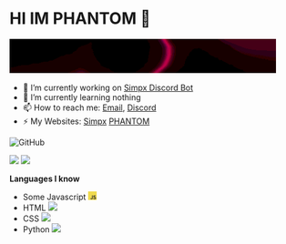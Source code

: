 
<h1>HI IM PHANTOM 👋</h1>

![GitHub](img/standard.gif)
- 🔭 I’m currently working on [Simpx Discord Bot](https://discord.com/api/oauth2/authorize?client_id=872740033579323392&permissions=8&redirect_uri=https%3A%2F%2Fwww.simpx.xyz%2Fsuccess%2F&response_type=code&scope=connections%20bot)
- 🌱 I’m currently learning nothing
- 📫 How to reach me: [Email](mailto:hello@simpx.xyz), [Discord](https://discord.com/users/821417000470839367)
- ⚡ My Websites: [Simpx](https://www.simpx.xyz/) [PHANTOM](https://www.yourphantom.co.in/)
<!--- 💬 Ask me about ..-->
<!-- - 😄 Pronouns: ..-->
![GitHub](https://img.shields.io/github/followers/PHANTOM0P?color=1c1c1c&label=follow&logo=github&style=for-the-badge)
<!--[![Website](https://img.shields.io/badge/Portfolio-Visit-1c1c1c?style=for-the-badge)](https://me.nighthub.xyz)-->

<p><img src="https://github-readme-stats.vercel.app/api?username=PHANTOM0P&show_icons=true&theme=dark&icon_color=eee">     <img src="https://github-readme-stats.vercel.app/api/top-langs/?username=PHANTOM0P&theme=dark"></p>

**Languages I know**
- Some Javascript <img height="15" src="https://raw.githubusercontent.com/github/explore/80688e429a7d4ef2fca1e82350fe8e3517d3494d/topics/javascript/javascript.png">
- HTML <img height="15" src="https://www.w3.org/html/logo/downloads/HTML5_Badge_512.png">
- CSS <img height="15" src="https://cdn.345tool.com/public/logos/css-formatter-logo.png">
- Python <img height="25" src="https://pluspng.com/img-png/python-logo-png--200.png">
